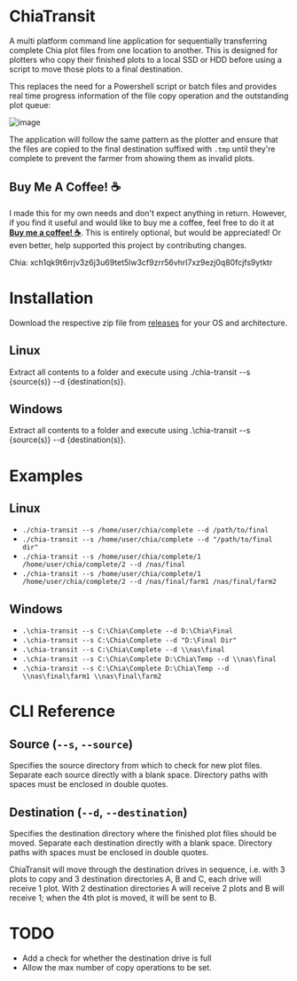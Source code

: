 # ChiaTransit
A multi platform command line application for sequentially transferring complete Chia plot files from one location to another. This is designed for plotters who copy their finished plots to a local SSD or HDD before using a script to move those plots to a final destination.

This replaces the need for a Powershell script or batch files and provides real time progress information of the file copy operation and the outstanding plot queue:

![image](https://user-images.githubusercontent.com/22151993/120900452-c4f23380-c62c-11eb-9f2e-e142a6192df6.png)

The application will follow the same pattern as the plotter and ensure that the files are copied to the final destination suffixed with ```.tmp``` until they're complete to prevent the farmer from showing them as invalid plots.

## Buy Me A Coffee! :coffee:

I made this for my own needs and don't expect anything in return. However, if you find it useful and would like to buy me a coffee, feel free to do it at [__Buy me a coffee! :coffee:__](https://buymeacoff.ee/djdd87). This is entirely optional, but would be appreciated! Or even better, help supported this project by contributing changes.

Chia: xch1qk9t6rrjv3z6j3u69tet5lw3cf9zrr56vhrl7xz9ezj0q80fcjfs9ytktr

# Installation

Download the respective zip file from [releases](https://github.com/djdd87/ChiaTransit) for your OS and architecture.

## Linux
Extract all contents to a folder and execute using ./chia-transit --s {source(s)} --d {destination(s)}.

## Windows
Extract all contents to a folder and execute using .\chia-transit --s {source(s)} --d {destination(s)}.

# Examples 

## Linux
* ```./chia-transit --s /home/user/chia/complete --d /path/to/final```
* ```./chia-transit --s /home/user/chia/complete --d "/path/to/final dir"```
* ```./chia-transit --s /home/user/chia/complete/1 /home/user/chia/complete/2 --d /nas/final```
* ```./chia-transit --s /home/user/chia/complete/1 /home/user/chia/complete/2 --d /nas/final/farm1 /nas/final/farm2```

## Windows
* ```.\chia-transit --s C:\Chia\Complete --d D:\Chia\Final```
* ```.\chia-transit --s C:\Chia\Complete --d "D:\Final Dir"```
* ```.\chia-transit --s C:\Chia\Complete --d \\nas\final```
* ```.\chia-transit --s C:\Chia\Complete D:\Chia\Temp --d \\nas\final```
* ```.\chia-transit --s C:\Chia\Complete D:\Chia\Temp --d \\nas\final\farm1 \\nas\final\farm2```


# CLI Reference

## Source (```--s```, ```--source```)
Specifies the source directory from which to check for new plot files. Separate each source directly with a blank space. Directory paths with spaces must be enclosed in double quotes.

## Destination (```--d```, ```--destination```)
Specifies the destination directory where the finished plot files should be moved. Separate each destination directly with a blank space. Directory paths with spaces must be enclosed in double quotes. 

ChiaTransit will move through the destination drives in sequence, i.e. with 3 plots to copy and 3 destination directories A, B and C, each drive will receive 1 plot. With 2 destination directories A will receive 2 plots and B will receive 1; when the 4th plot is moved, it will be sent to B.

# TODO
* Add a check for whether the destination drive is full
* Allow the max number of copy operations to be set.
